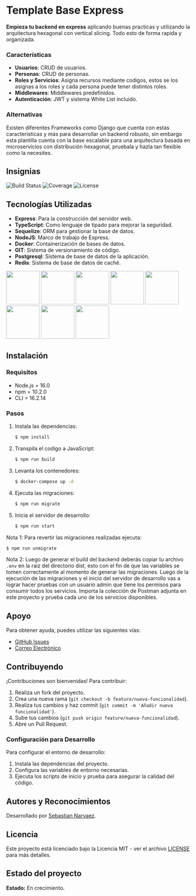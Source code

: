 # Template Base Express

**Empieza tu backend en express** aplicando buenas practicas y utilizando la arquitectura hexagonal con vertical slicing. Todo esto de forma rapida y organizada.

### Características
- **Usuarios**: CRUD de usuarios.
- **Personas**: CRUD de personas.
- **Roles y Servicios**: Asigna recursos mediante codigos, estos se los asignas a los roles y cada persona puede tener distintos roles.
- **Middlewares**: Middlewares predefinidos.
- **Autenticación**: JWT y sistema White List incluido.

### Alternativas
Existen diferentes Frameworks como Django que cuenta con estas caracteristicas y más para desarrollar un backend robusto, sin embargo esta plantilla cuenta con la base escalable para una arquitectura basada en microservicios con distribución hexagonal, pruebala y hazla tan flexible como la necesites.

## Insignias

![Build Status](https://img.shields.io/badge/build-passing-brightgreen)
![Coverage](https://img.shields.io/badge/coverage-100%25-brightgreen)
![License](https://img.shields.io/badge/license-MIT-blue)

## Tecnologías Utilizadas
- **Express**: Para la construcción del servidor web.
- **TypeScript**: Como lenguaje de tipado para mejorar la seguridad.
- **Sequelize**: ORM para gestionar la base de datos.
- **NodeJS**: Marco de trabajo de Express.
- **Docker**: Containerización de bases de datos.
- **GIT**: Sistema de versionamiento de código.
- **Postgresql**: Sistema de base de datos de la aplicación.
- **Redis**: Sistema de base de datos de caché.

<p align="left">
  <img src="https://github.com/user-attachments/assets/b2972b29-f40e-488a-aadd-ef4372659a4e" width="auto" height="90">
  <img src="https://github.com/user-attachments/assets/13496a22-10a0-4e91-8ec2-7286f43ee6e3" width="auto" height="90">
  <img src="https://github.com/user-attachments/assets/3824bcf1-0ba3-4881-a7d1-1bd2f0434b12" width="auto" height="90">
  <img src="https://github.com/user-attachments/assets/6271bef9-24f0-4cd8-bfd9-35999a87021b" width="auto" height="90">
  <img src="https://github.com/user-attachments/assets/4a347abe-6baa-40da-84ad-47e9b81f3017" width="auto" height="90">
  <img src="https://github.com/user-attachments/assets/0e8b5d78-b2e3-441e-9047-216c65683658" width="auto" height="90">
  <img src="https://github.com/user-attachments/assets/07fd9bed-e2a5-4933-af2c-caa359652598" width="auto" height="90">
  <img src="https://github.com/user-attachments/assets/8abd3fce-7bcc-4c24-9a4a-a4d767846f26" width="auto" height="90">
</p>


## Instalación

### Requisitos
- Node.js = 16.0
- npm = 10.2.0
- CLI = 16.2.14

### Pasos
1. Instala las dependencias:
   ```bash
   $ npm install
   ```
2. Transpila el codigo a JavaScript:
   ```bash
   $ npm run build
   ```
3. Levanta los contenedores:
   ```bash
   $ docker-compose up -d
   ```
4. Ejecuta las migraciones:
   ```bash
   $ npm run migrate
   ```
5. Inicia el servidor de desarrollo:
   ```bash
   $ npm run start
   ```
Nota 1: Para revertir las migraciones realizadas ejecuta:
  ```bash
  $ npm run unmigrate
  ```
Nota 2: Luego de generar el build del backend deberás copiar tu archivo `.env` en la raiz del directorio dist, esto con el fin de que las variables se tomen correctamente al momento de generar las migraciones.
Luego de la ejecución de las migraciones y el inicio del servidor de desarrollo vas a lograr hacer pruebas con un usuario admin que tiene los permisos para consumir todos los servicios. Importa la colección de Postman adjunta en este proyecto y prueba cada uno de los servicios disponibles.

## Apoyo

Para obtener ayuda, puedes utilizar las siguientes vías:

- [GitHub Issues](https://github.com/sebastiannarvaez23/template-base-express/issues)
- [Correo Electrónico](narvaezsebas8@gmail.com)

## Contribuyendo

¡Contribuciones son bienvenidas! Para contribuir:

1. Realiza un fork del proyecto.
2. Crea una nueva rama (`git checkout -b feature/nueva-funcionalidad`).
3. Realiza tus cambios y haz commit (`git commit -m 'Añadir nueva funcionalidad'`).
4. Sube tus cambios (`git push origin feature/nueva-funcionalidad`).
5. Abre un Pull Request.

### Configuración para Desarrollo

Para configurar el entorno de desarrollo:

1. Instala las dependencias del proyecto.
2. Configura las variables de entorno necesarias.
3. Ejecuta los scripts de inicio y prueba para asegurar la calidad del código.

## Autores y Reconocimientos

Desarrollado por [Sebastian Narvaez](https://github.com/sebastiannarvaez23).

## Licencia

Este proyecto está licenciado bajo la Licencia MIT - ver el archivo [LICENSE](LICENSE) para más detalles.

## Estado del proyecto

**Estado:** En crecimiento.
